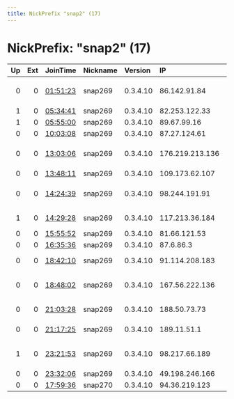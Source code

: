 ```yaml
---
title: NickPrefix "snap2" (17)
---
```


# NickPrefix: "snap2" (17)

|   Up |   Ext | JoinTime                                                                                            | Nickname   | Version   | IP              | AS                                       | CC   |   ORp |   Dirp | OS    | Contact   |   eFamMembers |
|-----:|------:|:----------------------------------------------------------------------------------------------------|:-----------|:----------|:----------------|:-----------------------------------------|:-----|------:|-------:|:------|:----------|--------------:|
|    0 |     0 | [01:51:23](https://metrics.torproject.org/rs.html#details/80AC5ABCBCCB1F49DBE9CF88433AEF62062B6D9C) | snap269    | 0.3.4.10  | 86.142.91.84    | British Telecommunications PLC           | gb   | 46489 |      0 | Linux | None      |             1 |
|    1 |     0 | [05:34:41](https://metrics.torproject.org/rs.html#details/669E990C58857AD34B6B186B6A2186F23D0B0FF8) | snap269    | 0.3.4.10  | 82.253.122.33   | Free SAS                                 | fr   | 35889 |      0 | Linux | None      |             1 |
|    1 |     0 | [05:55:00](https://metrics.torproject.org/rs.html#details/A0DDC51C34069029A6FE99175D0F7A811C963AC7) | snap269    | 0.3.4.10  | 89.67.99.16     | Liberty Global B.V.                      | pl   | 33173 |      0 | Linux | None      |             1 |
|    0 |     0 | [10:03:08](https://metrics.torproject.org/rs.html#details/D3A9633396D8B270BA7A64BD879838BDF38AE48C) | snap269    | 0.3.4.10  | 87.27.124.61    | Telecom Italia                           | it   | 39621 |      0 | Linux | None      |             1 |
|    0 |     0 | [13:03:06](https://metrics.torproject.org/rs.html#details/6CFF5821621644AF220B73F0768364EA0128D689) | snap269    | 0.3.4.10  | 176.219.213.136 | Vodafone Net Iletisim Hizmetleri Anonim  | tr   | 34415 |      0 | Linux | None      |             1 |
|    0 |     0 | [13:48:11](https://metrics.torproject.org/rs.html#details/7462BEBAC844090872DBE3DE14B0747220E5FF78) | snap269    | 0.3.4.10  | 109.173.62.107  | Rostelecom                               | ru   | 37445 |      0 | Linux | None      |             1 |
|    0 |     0 | [14:24:39](https://metrics.torproject.org/rs.html#details/23C004B0CE2A8F413A407AC4DB96D82F76DD7114) | snap269    | 0.3.4.10  | 98.244.191.91   | Comcast Cable Communications, LLC        | us   | 41451 |      0 | Linux | None      |             1 |
|    1 |     0 | [14:29:28](https://metrics.torproject.org/rs.html#details/CDB2E32DDBE4F064F8E29C0AA72EF68BEEDF45A6) | snap269    | 0.3.4.10  | 117.213.36.184  | National Internet Backbone               | in   | 33135 |      0 | Linux | None      |             1 |
|    0 |     0 | [15:55:52](https://metrics.torproject.org/rs.html#details/60DF2E52B15E251A25D93324E831767DD4DDE84A) | snap269    | 0.3.4.10  | 81.66.121.53    | SFR SA                                   | fr   | 46131 |      0 | Linux | None      |             1 |
|    0 |     0 | [16:35:36](https://metrics.torproject.org/rs.html#details/46BFA60C3F23641212BA02982626F63C34A5EB94) | snap269    | 0.3.4.10  | 87.6.86.3       | Telecom Italia                           | it   | 39581 |      0 | Linux | None      |             1 |
|    0 |     0 | [18:42:10](https://metrics.torproject.org/rs.html#details/04A7FD5407A12DD88AAD74A3F09EDBF98D689828) | snap269    | 0.3.4.10  | 91.114.208.183  | A1 Telekom Austria AG                    | at   | 41379 |      0 | Linux | None      |             1 |
|    0 |     0 | [18:48:02](https://metrics.torproject.org/rs.html#details/0CDE7F5F6C82B7D6B4320BC298696259DA8709DF) | snap269    | 0.3.4.10  | 167.56.222.136  | Administracion Nacional de Telecomunicac | uy   | 39929 |      0 | Linux | None      |             1 |
|    0 |     0 | [21:03:28](https://metrics.torproject.org/rs.html#details/0AA10570AE5E9D0B921FC4DDF9D0D8FBD8D9057C) | snap269    | 0.3.4.10  | 188.50.73.73    | Saudi Telecom Company JSC                | sa   | 45355 |      0 | Linux | None      |             1 |
|    0 |     0 | [21:17:25](https://metrics.torproject.org/rs.html#details/5D948E1D43D0DD6F660FA754746D7BDFE1C9354E) | snap269    | 0.3.4.10  | 189.11.51.1     | Brasil Telecom S/A - Filial Distrito Fed | br   | 44991 |      0 | Linux | None      |             1 |
|    1 |     0 | [23:21:53](https://metrics.torproject.org/rs.html#details/7437D5E67EFECD8DC1186EB0F5C47E800EEF747E) | snap269    | 0.3.4.10  | 98.217.66.189   | Comcast Cable Communications, LLC        | us   | 33713 |      0 | Linux | None      |             1 |
|    0 |     0 | [23:32:06](https://metrics.torproject.org/rs.html#details/8743FAAE2EE4B94DDE93D74CEF35F211E895B75F) | snap269    | 0.3.4.10  | 49.198.246.166  | Microplex PTY LTD                        | au   | 33037 |      0 | Linux | None      |             1 |
|    0 |     0 | [17:59:36](https://metrics.torproject.org/rs.html#details/B08A466EDFC75E5B738C5625658945AC635EEE7B) | snap270    | 0.3.4.10  | 94.36.219.123   | Tiscali SpA                              | it   | 46105 |      0 | Linux | None      |             1 |
